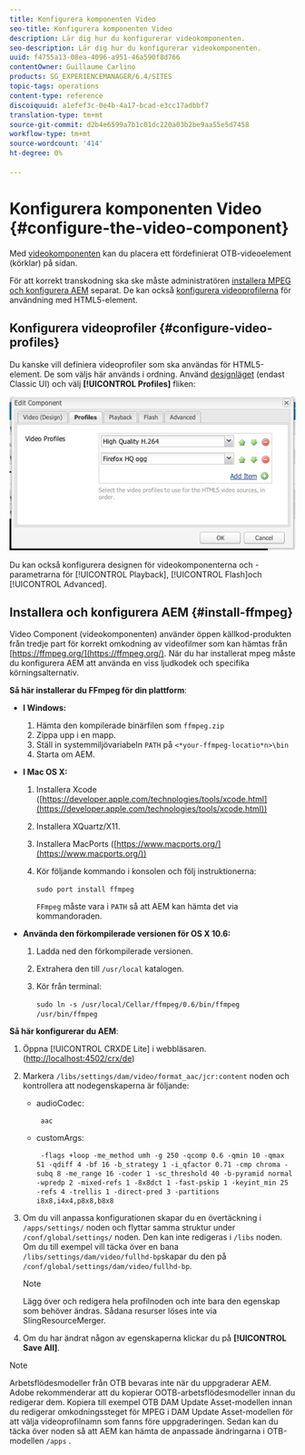 ```yaml
---
title: Konfigurera komponenten Video
seo-title: Konfigurera komponenten Video
description: Lär dig hur du konfigurerar videokomponenten.
seo-description: Lär dig hur du konfigurerar videokomponenten.
uuid: f4755a13-08ea-4096-a951-46a590f8d766
contentOwner: Guillaume Carlino
products: SG_EXPERIENCEMANAGER/6.4/SITES
topic-tags: operations
content-type: reference
discoiquuid: a1efef3c-0e4b-4a17-bcad-e3cc17adbbf7
translation-type: tm+mt
source-git-commit: d2b4e6599a7b1c01dc220a03b2be9aa55e5d7458
workflow-type: tm+mt
source-wordcount: '414'
ht-degree: 0%

---
```



# Konfigurera komponenten Video {#configure-the-video-component}

Med [videokomponenten](/help/sites-authoring/default-components-foundation.md#video) kan du placera ett fördefinierat OTB-videoelement (körklar) på sidan.

För att korrekt transkodning ska ske måste administratören [installera MPEG och konfigurera AEM](#install-ffmpeg) separat. De kan också [konfigurera videoprofilerna](#configure-video-profiles) för användning med HTML5-element.

## Konfigurera videoprofiler {#configure-video-profiles}

Du kanske vill definiera videoprofiler som ska användas för HTML5-element. De som väljs här används i ordning. Använd [designläget](/help/sites-authoring/default-components-designmode.md) (endast Classic UI) och välj **[!UICONTROL Profiles]** fliken:

![chlimage_1-317](assets/chlimage_1-317.png)

Du kan också konfigurera designen för videokomponenterna och -parametrarna för [!UICONTROL Playback], [!UICONTROL Flash]och [!UICONTROL Advanced].

## Installera och konfigurera AEM {#install-ffmpeg}

Video Component (videokomponenten) använder öppen källkod-produkten från tredje part för korrekt omkodning av videofilmer som kan hämtas från [https://ffmpeg.org/](https://ffmpeg.org/). När du har installerat mpeg måste du konfigurera AEM att använda en viss ljudkodek och specifika körningsalternativ.

**Så här installerar du FFmpeg för din plattform**:

* **I Windows:**

   1. Hämta den kompilerade binärfilen som `ffmpeg.zip`
   1. Zippa upp i en mapp.
   1. Ställ in systemmiljövariabeln `PATH` på `<*your-ffmpeg-locatio*n>\bin`
   1. Starta om AEM.

* **I Mac OS X:**

   1. Installera Xcode ([https://developer.apple.com/technologies/tools/xcode.html](https://developer.apple.com/technologies/tools/xcode.html))
   1. Installera XQuartz/X11.
   1. Installera MacPorts ([https://www.macports.org/](https://www.macports.org/))
   1. Kör följande kommando i konsolen och följ instruktionerna:

      `sudo port install ffmpeg`

      `FFmpeg` måste vara i `PATH` så att AEM kan hämta det via kommandoraden.

* **Använda den förkompilerade versionen för OS X 10.6:**

   1. Ladda ned den förkompilerade versionen.
   1. Extrahera den till `/usr/local` katalogen.
   1. Kör från terminal:

      `sudo ln -s /usr/local/Cellar/ffmpeg/0.6/bin/ffmpeg /usr/bin/ffmpeg`

**Så här konfigurerar du AEM**:

1. Öppna [!UICONTROL CRXDE Lite] i webbläsaren. ([http://localhost:4502/crx/de](http://localhost:4502/crx/de))
1. Markera `/libs/settings/dam/video/format_aac/jcr:content` noden och kontrollera att nodegenskaperna är följande:

   * audioCodec:

      ```
       aac
      ```

   * customArgs:

      ```
       -flags +loop -me_method umh -g 250 -qcomp 0.6 -qmin 10 -qmax 51 -qdiff 4 -bf 16 -b_strategy 1 -i_qfactor 0.71 -cmp chroma -subq 8 -me_range 16 -coder 1 -sc_threshold 40 -b-pyramid normal -wpredp 2 -mixed-refs 1 -8x8dct 1 -fast-pskip 1 -keyint_min 25 -refs 4 -trellis 1 -direct-pred 3 -partitions i8x8,i4x4,p8x8,b8x8
      ```

1. Om du vill anpassa konfigurationen skapar du en övertäckning i `/apps/settings/` noden och flyttar samma struktur under `/conf/global/settings/` noden. Den kan inte redigeras i `/libs` noden. Om du till exempel vill täcka över en bana `/libs/settings/dam/video/fullhd-bp`skapar du den på `/conf/global/settings/dam/video/fullhd-bp`.

   >[!NOTE]
   >
   >Lägg över och redigera hela profilnoden och inte bara den egenskap som behöver ändras. Sådana resurser löses inte via SlingResourceMerger.

1. Om du har ändrat någon av egenskaperna klickar du på **[!UICONTROL Save All]**.

>[!NOTE]
>
>Arbetsflödesmodeller från OTB bevaras inte när du uppgraderar AEM. Adobe rekommenderar att du kopierar OOTB-arbetsflödesmodeller innan du redigerar dem. Kopiera till exempel OTB DAM Update Asset-modellen innan du redigerar omkodningssteget för MPEG i DAM Update Asset-modellen för att välja videoprofilnamn som fanns före uppgraderingen. Sedan kan du täcka över noden så att AEM kan hämta de anpassade ändringarna i OTB-modellen `/apps` .

